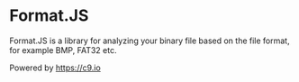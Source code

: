 Format.JS
========

Format.JS is a library for analyzing your binary file based on the file format, for example BMP, FAT32 etc.

Powered by https://c9.io

